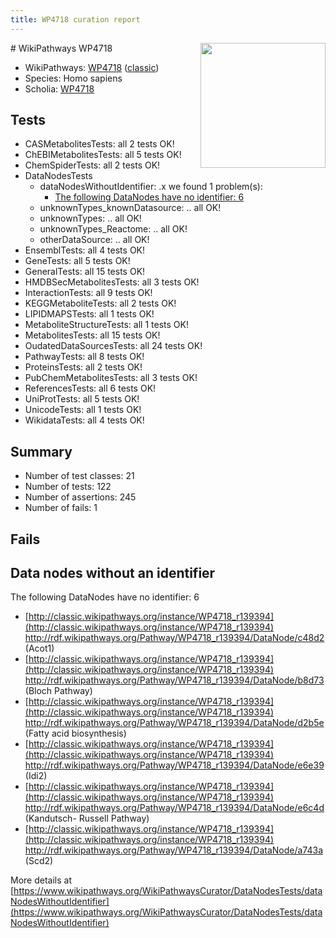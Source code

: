 ```yaml
---
title: WP4718 curation report
---
```


<img style="float: right; width: 200px" src="https://upload.wikimedia.org/wikipedia/commons/thumb/8/83/Wplogo_with_text_500.png/640px-Wplogo_with_text_500.png" />
# WikiPathways WP4718

* WikiPathways: [WP4718](https://wikipathways.org/pathways/WP4718) ([classic](https://classic.wikipathways.org/instance/WP4718))
* Species: Homo sapiens
* Scholia: [WP4718](https://scholia.toolforge.org/wikipathways/WP4718)
## Tests
* CASMetabolitesTests: all 2 tests OK!
* ChEBIMetabolitesTests: all 5 tests OK!
* ChemSpiderTests: all 2 tests OK!
* DataNodesTests
    * dataNodesWithoutIdentifier: .x we found 1 problem(s):
        * [The following DataNodes have no identifier: 6](#d2d32fa5)
    * unknownTypes_knownDatasource: .. all OK!
    * unknownTypes: .. all OK!
    * unknownTypes_Reactome: .. all OK!
    * otherDataSource: .. all OK!
* EnsemblTests: all 4 tests OK!
* GeneTests: all 5 tests OK!
* GeneralTests: all 15 tests OK!
* HMDBSecMetabolitesTests: all 3 tests OK!
* InteractionTests: all 9 tests OK!
* KEGGMetaboliteTests: all 2 tests OK!
* LIPIDMAPSTests: all 1 tests OK!
* MetaboliteStructureTests: all 1 tests OK!
* MetabolitesTests: all 15 tests OK!
* OudatedDataSourcesTests: all 24 tests OK!
* PathwayTests: all 8 tests OK!
* ProteinsTests: all 2 tests OK!
* PubChemMetabolitesTests: all 3 tests OK!
* ReferencesTests: all 6 tests OK!
* UniProtTests: all 5 tests OK!
* UnicodeTests: all 1 tests OK!
* WikidataTests: all 4 tests OK!


## Summary

* Number of test classes: 21
* Number of tests: 122
* Number of assertions: 245
* Number of fails: 1

## Fails

<a name="d2d32fa5" />

## Data nodes without an identifier

The following DataNodes have no identifier: 6

* [http://classic.wikipathways.org/instance/WP4718_r139394](http://classic.wikipathways.org/instance/WP4718_r139394) http://rdf.wikipathways.org/Pathway/WP4718_r139394/DataNode/c48d2 (Acot1)
* [http://classic.wikipathways.org/instance/WP4718_r139394](http://classic.wikipathways.org/instance/WP4718_r139394) http://rdf.wikipathways.org/Pathway/WP4718_r139394/DataNode/b8d73 (Bloch Pathway)
* [http://classic.wikipathways.org/instance/WP4718_r139394](http://classic.wikipathways.org/instance/WP4718_r139394) http://rdf.wikipathways.org/Pathway/WP4718_r139394/DataNode/d2b5e (Fatty acid biosynthesis)
* [http://classic.wikipathways.org/instance/WP4718_r139394](http://classic.wikipathways.org/instance/WP4718_r139394) http://rdf.wikipathways.org/Pathway/WP4718_r139394/DataNode/e6e39 (Idi2)
* [http://classic.wikipathways.org/instance/WP4718_r139394](http://classic.wikipathways.org/instance/WP4718_r139394) http://rdf.wikipathways.org/Pathway/WP4718_r139394/DataNode/e6c4d (Kandutsch-
Russell 
Pathway)
* [http://classic.wikipathways.org/instance/WP4718_r139394](http://classic.wikipathways.org/instance/WP4718_r139394) http://rdf.wikipathways.org/Pathway/WP4718_r139394/DataNode/a743a (Scd2)


More details at [https://www.wikipathways.org/WikiPathwaysCurator/DataNodesTests/dataNodesWithoutIdentifier](https://www.wikipathways.org/WikiPathwaysCurator/DataNodesTests/dataNodesWithoutIdentifier)

